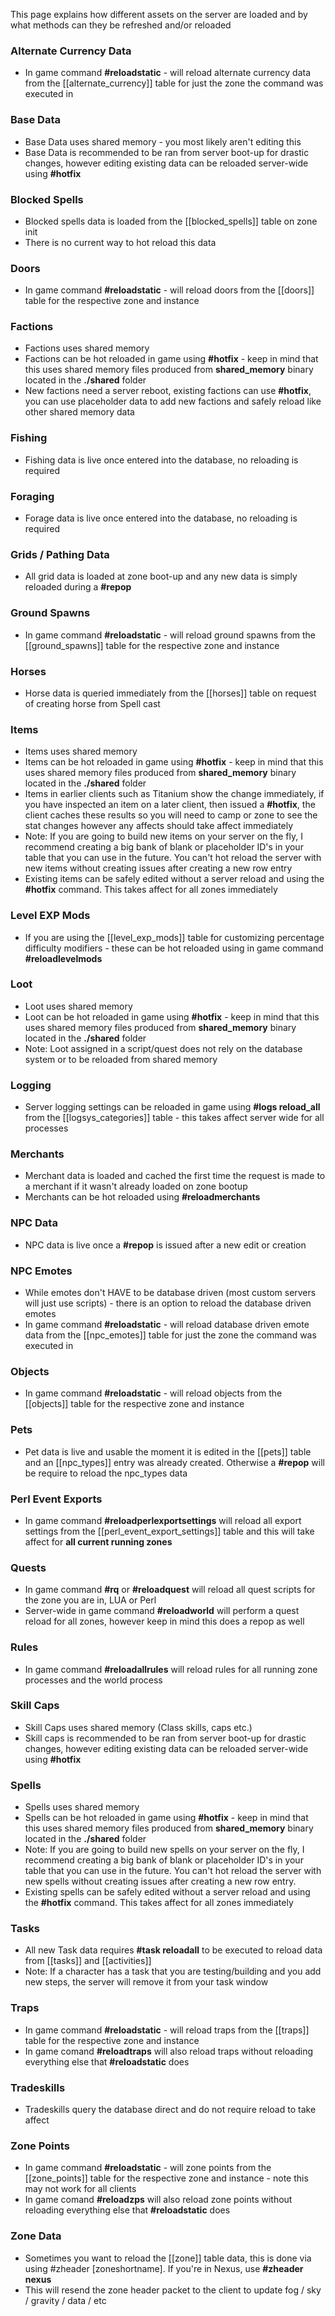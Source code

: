 
This page explains how different assets on the server are loaded and by what methods can they be refreshed and/or reloaded

### Alternate Currency Data

* In game command **#reloadstatic** - will reload alternate currency data from the [[alternate_currency]] table for just the zone the command was executed in

### Base Data

* Base Data uses shared memory - you most likely aren't editing this
* Base Data is recommended to be ran from server boot-up for drastic changes, however editing existing data can be reloaded server-wide using **#hotfix**

### Blocked Spells

* Blocked spells data is loaded from the [[blocked_spells]] table on zone init
* There is no current way to hot reload this data

### Doors

* In game command **#reloadstatic** - will reload doors from the [[doors]] table for the respective zone and instance

### Factions

* Factions uses shared memory
* Factions can be hot reloaded in game using **#hotfix** - keep in mind that this uses shared memory files produced from **shared_memory** binary located in the **./shared** folder
* New factions need a server reboot, existing factions can use **#hotfix**, you can use placeholder data to add new factions and safely reload like other shared memory data

### Fishing

* Fishing data is live once entered into the database, no reloading is required

### Foraging

* Forage data is live once entered into the database, no reloading is required

### Grids / Pathing Data

* All grid data is loaded at zone boot-up and any new data is simply reloaded during a **#repop**

### Ground Spawns

* In game command **#reloadstatic** - will reload ground spawns from the [[ground_spawns]] table for the respective zone and instance

### Horses

* Horse data is queried immediately from the [[horses]] table on request of creating horse from Spell cast

### Items

* Items uses shared memory
* Items can be hot reloaded in game using **#hotfix** - keep in mind that this uses shared memory files produced from **shared_memory** binary located in the **./shared** folder
* Items in earlier clients such as Titanium show the change immediately, if you have inspected an item on a later client, then issued a **#hotfix**, the client caches these results so you will need to camp or zone to see the stat changes however any affects should take affect immediately
* Note: If you are going to build new items on your server on the fly, I recommend creating a big bank of blank or placeholder ID's in your table that you can use in the future. You can't hot reload the server with new items without creating issues after creating a new row entry
* Existing items can be safely edited without a server reload and using the **#hotfix** command. This takes affect for all zones immediately

### Level EXP Mods

* If you are using the [[level_exp_mods]] table for customizing percentage difficulty modifiers - these can be hot reloaded using in game command **#reloadlevelmods**

### Loot

* Loot uses shared memory
* Loot can be hot reloaded in game using **#hotfix** - keep in mind that this uses shared memory files produced from **shared_memory** binary located in the **./shared** folder
* Note: Loot assigned in a script/quest does not rely on the database system or to be reloaded from shared memory

### Logging

* Server logging settings can be reloaded in game using **#logs reload_all** from the [[logsys_categories]] table - this takes affect server wide for all processes

### Merchants

* Merchant data is loaded and cached the first time the request is made to a merchant if it wasn't already loaded on zone bootup
* Merchants can be hot reloaded using **#reloadmerchants**

### NPC Data

* NPC data is live once a **#repop** is issued after a new edit or creation

### NPC Emotes

* While emotes don't HAVE to be database driven (most custom servers will just use scripts) - there is an option to reload the database driven emotes
* In game command **#reloadstatic** - will reload database driven emote data from the [[npc_emotes]] table for just the zone the command was executed in

### Objects

* In game command **#reloadstatic** - will reload objects from the [[objects]] table for the respective zone and instance

### Pets

* Pet data is live and usable the moment it is edited in the [[pets]] table and an [[npc_types]] entry was already created. Otherwise a **#repop** will be require to reload the npc_types data

### Perl Event Exports

* In game command **#reloadperlexportsettings** will reload all export settings from the [[perl_event_export_settings]] table and this will take affect for **all current running zones**

### Quests 

* In game command **#rq** or **#reloadquest** will reload all quest scripts for the zone you are in, LUA or Perl
* Server-wide in game command **#reloadworld** will perform a quest reload for all zones, however keep in mind this does a repop as well

### Rules

* In game command **#reloadallrules** will reload rules for all running zone processes and the world process

### Skill Caps

* Skill Caps uses shared memory (Class skills, caps etc.)
* Skill caps is recommended to be ran from server boot-up for drastic changes, however editing existing data can be reloaded server-wide using **#hotfix**

### Spells

* Spells uses shared memory
* Spells can be hot reloaded in game using **#hotfix** - keep in mind that this uses shared memory files produced from **shared_memory** binary located in the **./shared** folder
* Note: If you are going to build new spells on your server on the fly, I recommend creating a big bank of blank or placeholder ID's in your table that you can use in the future. You can't hot reload the server with new spells without creating issues after creating a new row entry. 
* Existing spells can be safely edited without a server reload and using the **#hotfix** command. This takes affect for all zones immediately

### Tasks

* All new Task data requires **#task reloadall** to be executed to reload data from [[tasks]] and [[activities]]
* Note: If a character has a task that you are testing/building and you add new steps, the server will remove it from your task window

### Traps

* In game command **#reloadstatic** - will reload traps from the [[traps]] table for the respective zone and instance
* In game comand **#reloadtraps** will also reload traps without reloading everything else that **#reloadstatic** does

### Tradeskills

* Tradeskills query the database direct and do not require reload to take affect

### Zone Points

* In game command **#reloadstatic** - will zone points from the [[zone_points]] table for the respective zone and instance - note this may not work for all clients
* In game comand **#reloadzps** will also reload zone points without reloading everything else that **#reloadstatic** does

### Zone Data

* Sometimes you want to reload the [[zone]] table data, this is done via using #zheader [zoneshortname]. If you're in Nexus, use **#zheader nexus**
* This will resend the zone header packet to the client to update fog / sky / gravity / data / etc